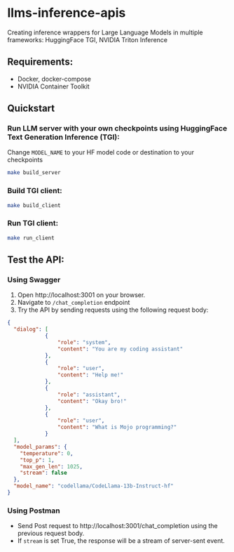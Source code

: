 # llms-inference-apis

Creating inference wrappers for Large Language Models in multiple frameworks: HuggingFace TGI, NVIDIA Triton Inference 

## Requirements:
- Docker, docker-compose
- NVIDIA Container Toolkit
  
## Quickstart

### Run LLM server with your own checkpoints using HuggingFace Text Generation Inference (TGI):
Change `MODEL_NAME` to your HF model code or destination to your checkpoints

```bash
make build_server
```

### Build TGI client:
```bash
make build_client
```

### Run TGI client:
```bash
make run_client
```

## Test the API:
### Using Swagger
1. Open http://localhost:3001 on your browser.
2. Navigate to `/chat_completion` endpoint
3. Try the API by sending requests using the following request body:

```json
{
  "dialog": [
            {
                "role": "system",
                "content": "You are my coding assistant"
            },
            {
                "role": "user",
                "content": "Help me!"
            },
            {
                "role": "assistant",
                "content": "Okay bro!"
            },
            {
                "role": "user",
                "content": "What is Mojo programming?"
            }
  ],
  "model_params": {
    "temperature": 0,
    "top_p": 1,
    "max_gen_len": 1025,
    "stream": false
  },
  "model_name": "codellama/CodeLlama-13b-Instruct-hf"
}
```
### Using Postman
- Send Post request to http://localhost:3001/chat_completion using the previous request body.
- If `stream` is set True, the response will be a stream of server-sent event.